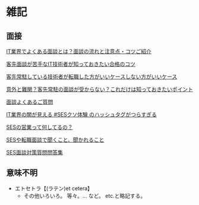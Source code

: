# 雑記 #

## 面接 ##

[IT業界でよくある面談とは？面談の流れと注意点・コツご紹介](http://kanesuzu-san.com/it-mendan-kotsu)

[客先面談が苦手なIT技術者が知っておきたい合格のコツ](https://xn--n8jtc3er54o9uuc04c.com/2016/12/06/mendan/)

[客先常駐している技術者が転職した方がいいケースしない方がいいケース](https://xn--n8jtc3er54o9uuc04c.com/2017/06/08/sestenshoku/)

[意外と難関？客先常駐の面談が受からない？これだけは知っておきたいポイント](https://www.ifhnosworldtour2010.org/2017/05/31/%E4%BB%A5%E5%A4%96%E3%81%A8%E9%9B%A3%E9%96%A2%EF%BC%9F%E5%AE%A2%E5%85%88%E5%B8%B8%E9%A7%90%E3%81%AE%E9%9D%A2%E8%AB%87%E3%81%8C%E5%8F%97%E3%81%8B%E3%82%89%E3%81%AA%E3%81%84%EF%BC%9F%E3%81%93%E3%82%8C/)

[面談よくあるご質問](https://www.freeengineer-navi.tokyo/other/interview/)

[IT業界の闇が見える #SESクソ体験 のハッシュタグがつらすぎる](https://togetter.com/li/1225896?page=3)

[SESの営業って何してるの？](https://qiita.com/mindlessdoll/items/58a8fa2293c60b3593d2)

[SESや転職面談で聞くこと、聞かれること](https://se-log.blogspot.com/2019/04/ses-interview.html)

[SES面談対策質問問答集](https://takkuso.hatenablog.com/entry/2018/05/11/125331)

## 意味不明 ##

- エトセトラ【(ラテン)et cetera】
  - その他いろいろ。 等々。… など。 etc.と略記する。
